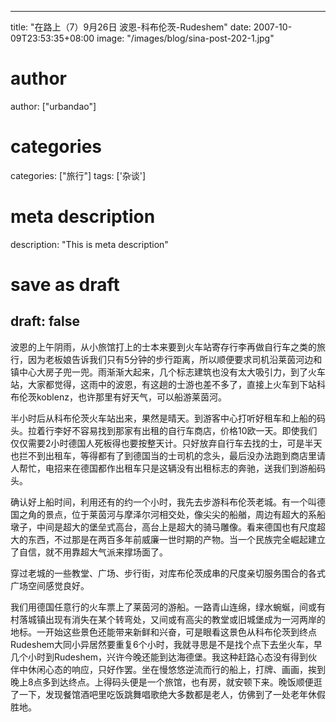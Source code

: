 
---
title: "在路上（7）9月26日 波恩-科布伦茨-Rudeshem"
date: 2007-10-09T23:53:35+08:00
image: "/images/blog/sina-post-202-1.jpg"
# author
author: ["urbandao"]
# categories
categories: ["旅行"]
tags: ['杂谈']
# meta description
description: "This is meta description"
# save as draft
draft: false
---

波恩的上午阴雨，从小旅馆打上的士本来要到火车站寄存行李再做自行车之类的旅行，因为老板娘告诉我们只有5分钟的步行距离，所以顺便要求司机沿莱茵河边和镇中心大房子兜一兜。雨渐渐大起来，几个标志建筑也没有太大吸引力，到了火车站，大家都觉得，这雨中的波恩，有这趟的士游也差不多了，直接上火车到下站科布伦茨koblenz，也许那里有好天气，可以船游莱茵河。

半小时后从科布伦茨火车站出来，果然是晴天。到游客中心打听好租车和上船的码头。拉着行李好不容易找到那家有出租的自行车商店，价格10欧一天。即使我们仅仅需要2小时德国人死板得也要按整天计。只好放弃自行车去找的士，可是半天也拦不到出租车，等得都有了到德国当的士司机的念头，最后没办法跑到商店里请人帮忙，电招来在德国都作出租车只是这辆没有出租标志的奔驰，送我们到游船码头。

确认好上船时间，利用还有的约一个小时，我先去步游科布伦茨老城。有一个叫德国之角的景点，位于莱茵河与摩泽尔河相交处，像尖尖的船艏，周边有超大的系船墩子，中间是超大的堡垒式高台，高台上是超大的骑马雕像。看来德国也有尺度超大的东西，不过那是在两百多年前威廉一世时期的产物。当一个民族完全崛起建立了自信，就不用靠超大气派来撑场面了。

穿过老城的一些教堂、广场、步行街，对库布伦茨成串的尺度亲切服务围合的各式广场空间感觉良好。

我们用德国任意行的火车票上了莱茵河的游船。一路青山连绵，绿水蜿蜒，间或有村落城镇出现有消失在某个转弯处，又间或有高尖的教堂或旧城堡成为一河两岸的地标。一开始这些景色还能带来新鲜和兴奋，可是眼看这景色从科布伦茨到终点Rudeshem大同小异居然要重复6个小时，我就寻思是不是找个点下去坐火车，早几个小时到Rudeshem，兴许今晚还能到达海德堡。我这种赶路心态没有得到伙伴中休闲心态的响应，只好作罢。坐在慢悠悠逆流而行的船上，打牌、画画，挨到晚上8点多到达终点。上得码头便是一个旅馆，也有房，就安顿下来。晚饭顺便逛了一下，发现餐馆酒吧里吃饭跳舞唱歌绝大多数都是老人，仿佛到了一处老年休假胜地。
